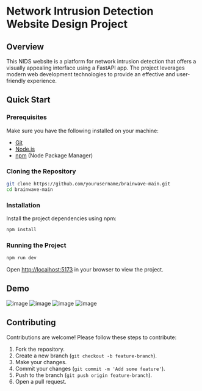 # Network Intrusion Detection Website Design Project

## Overview

This NIDS website is a platform for network intrusion detection that offers a visually appealing interface using a FastAPI app. The project leverages modern web development technologies to provide an effective and user-friendly experience.

## Quick Start

### Prerequisites

Make sure you have the following installed on your machine:

- [Git](https://git-scm.com/)
- [Node.js](https://nodejs.org/en)
- [npm](https://www.npmjs.com/) (Node Package Manager)

### Cloning the Repository

```bash
git clone https://github.com/yourusername/brainwave-main.git
cd brainwave-main
```

### Installation

Install the project dependencies using npm:

```bash
npm install
```

### Running the Project

```bash
npm run dev
```

Open [http://localhost:5173](http://localhost:5173) in your browser to view the project.

## Demo

![image](https://github.com/user-attachments/assets/a31bcab3-f06f-4ce8-a50f-b94e9a388247)
![image](https://github.com/user-attachments/assets/4ee624a5-d4bf-45e1-b639-cd7e20415ef5)
![image](https://github.com/user-attachments/assets/6293abe3-9c55-4c6d-b494-5fe11f84bdf4)
![image](https://github.com/user-attachments/assets/1b0af367-6eaa-44c1-8a0d-f43e2a437dde)


## Contributing

Contributions are welcome! Please follow these steps to contribute:

1. Fork the repository.
2. Create a new branch (`git checkout -b feature-branch`).
3. Make your changes.
4. Commit your changes (`git commit -m 'Add some feature'`).
5. Push to the branch (`git push origin feature-branch`).
6. Open a pull request.
